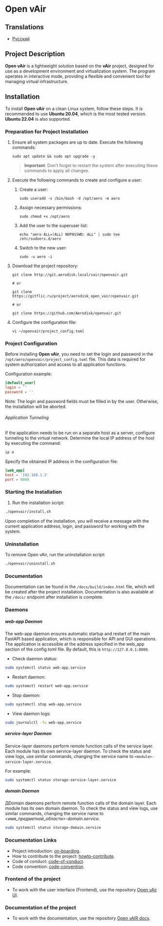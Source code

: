 # Open vAir

## Translations

- [Русский](README.md)

## Project Description

**Open vAir** is a lightweight solution based on the **vAir** project,
designed for use as a development environment and virtualization system. The
program operates in interactive mode, providing a flexible and convenient
tool for managing virtual infrastructure.

## Installation

To install **Open vAir** on a clean Linux system, follow these steps. It is
recommended to use **Ubuntu 20.04**, which is the most tested version.
**Ubuntu 22.04** is also supported.

### Preparation for Project Installation

1. Ensure all system packages are up to date. Execute the following commands:

    ```shell
    sudo apt update && sudo apt upgrade -y
    ```
    > **Important**: Don't forget to restart the system after executing these
    commands to apply all changes.

2. Execute the following commands to create and configure a user:

    1. Create a user:

        ```shell
        sudo useradd -s /bin/bash -d /opt/aero -m aero
        ```

    2. Assign necessary permissions:

        ```shell
        sudo chmod +x /opt/aero
        ```

    3. Add the user to the superuser list:

        ```shell
        echo "aero ALL=(ALL) NOPASSWD: ALL" | sudo tee /etc/sudoers.d/aero
        ```

    4. Switch to the new user:

        ```shell
        sudo -u aero -i
        ```

3. Download the project repository:

    ```shell
    git clone http://git.aerodisk.local/vair/openvair.git

    # or

    git clone https://gitflic.ru/project/aerodisk_open_vair/openvair.git

    # or

    git clone https://github.com/Aerodisk/openvair.git
    ```

4. Configure the configuration file:

    ```shell
    vi ~/openvair/project_config.toml
    ```

### Project Configuration

Before installing **Open vAir**, you need to set the login and password in
the `/opt/aero/openvair/project_config.toml` file. This data is required for
system authorization and access to all application functions.

Configuration example:

```toml
[default_user]
login = ''
password = ''
```

Note: The login and password fields must be filled in by the user. Otherwise,
the installation will be aborted.

###### Application Tunneling
If the application needs to be run on a separate host as a server, configure
tunneling to the virtual network. Determine the local IP address of the host
by executing the command:

```bash
ip a
```

Specify the obtained IP address in the configuration file:

```toml
[web_app]
host = '192.168.1.2'
port = 8000
```

### Starting the Installation
1. Run the installation script:
```bash
./openvair/install.sh
```

Upon completion of the installation, you will receive a message with the
current application address, login, and password for working with the system.

### Uninstallation
To remove Open vAir, run the uninstallation script:
```bash
./openvair/uninstall.sh
```

### Documentation
Documentation can be found in the `/docs/build/index.html` file, which will be
created after the project installation. Documentation is also available at
the `/docs/` endpoint after installation is complete.

### Daemons

##### *web-app* Daemon
The web-app daemon ensures automatic startup and restart of the main FastAPI
based application, which is responsible for API and GUI operations. The
application is accessible at the address specified in the web_app section of
the config.toml file. By default, this is  `http://127.0.0.1:8000`.

* Check daemon status:
```bash
sudo systemctl status web-app.service
```
* Restart daemon:
```bash
sudo systemctl restart web-app.service
```
* Stop daemon:
```bash
sudo systemctl stop web-app.service
```
* View daemon logs:
```bash
sudo journalctl -fu web-app.service
```

##### *service-layer* Daemon
Service-layer daemons perform remote function calls of the service layer.
Each module has its own service-layer daemon. To check the status and view
logs, use similar commands, changing the service name to
`<module>-service-layer.service`.

For example:
```bash
sudo systemctl status storage-service-layer.service
```

##### *domain* Daemon
ДDomain daemons perform remote function calls of the domain layer. Each
module has its own domain daemon. To check the status and view logs, use
similar commands, changing the service name to
*<имя_предметной_области>-domain.service*.
```bash
sudo systemctl status storage-domain.service
```

### Documentation Links
* Project introduction: [on-boarding](ONBOARDING.md).
* How to contribute to the project:  [howto-contribute](CONTRIBUTING.md).
* Code of conduct: [code-of-conduct](CODE_OF_CONDUCT.md).
* Code convention: [code-convention](CODE_CONVENTION.md).

### Frontend of the project
* To work with the user interface (Frontend), use the repository [Open vAir UI](https://github.com/Aerodisk/Open-vAIR-UI).

### Documentation of the project
* To work with the documentation, use the repository [Open vAIR docs](https://github.com/Aerodisk/Open-vAIR-docs).
